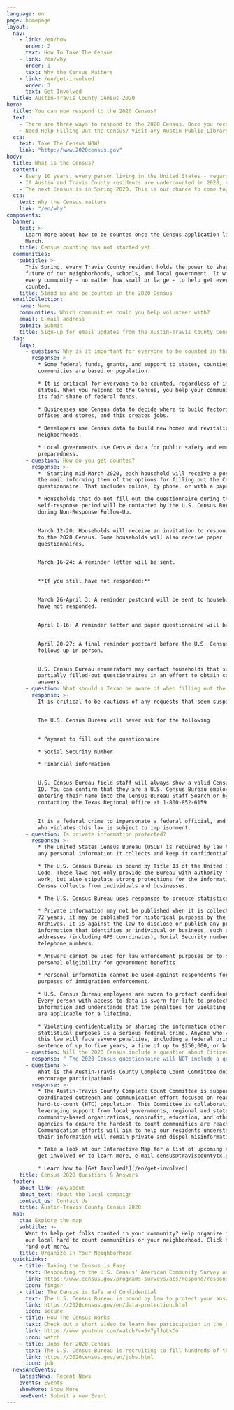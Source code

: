 ```yaml
---
language: en
page: homepage
layout:
  nav:
    - link: /en/how
      order: 2
      text: How To Take The Census
    - link: /en/why
      order: 1
      text: Why the Census Matters
    - link: /en/get-involved
      order: 3
      text: Get Involved
  title: Austin-Travis County Census 2020
hero:
  title: You can now respond to the 2020 Census!
  text:
    - There are three ways to respond to the 2020 Census. Once you receive your invitation, you can respond online, by phone, or by mail.
    - Need Help Filling Out the Census? Visit any Austin Public Library for details or call 2-1-1.
  cta:
    text: Take The Census NOW!
    link: "http://www.2020census.gov"
body:
  title: What is the Census?
  content:
    - Every 10 years, every person living in the United States - regardless of origin or status - is required to fill out the Census. This is a requirement of the United States Constitution in order to provide an accurate count of all people in the country. Federal funding for our local schools, transportation dollars for roads and buses, and healthcare services are all funded based on the Census. The political lines that are drawn for Congress, State House seats, and even school board members, are based on Census data.
    - If Austin and Travis County residents are undercounted in 2020, every Central Texan is negatively impacted.
    - The next Census is in Spring 2020. This is our chance to come together and make sure every resident is counted, so every federal dollar we deserve is accounted for.
  cta:
    text: Why the Census matters
    link: "/en/why"
components:
  banner:
    text: >-
      Learn more about how to be counted once the Census application launches in
      March.
    title: Census counting has not started yet.
  communities:
    subtitle: >-
      This Spring, every Travis County resident holds the power to shape the
      future of our neighborhoods, schools, and local government. It will take
      every community - no matter how small or large - to help get everyone
      counted.
    title: Stand up and be counted in the 2020 Census
  emailCollection:
    name: Name
    communities: Which communities could you help volunteer with?
    email: E-mail address
    submit: Submit
    title: Sign-up for email updates from the Austin-Travis County Census campaign.
  faq:
    faqs:
      - question: Why is it important for everyone to be counted in the Census?
        response: >-
          * Some federal funds, grants, and support to states, counties and
          communities are based on population.

          * It is critical for everyone to be counted, regardless of immigration
          status. When you respond to the Census, you help your community get
          its fair share of federal funds.

          * Businesses use Census data to decide where to build factories,
          offices and stores, and this creates jobs.

          * Developers use Census data to build new homes and revitalize
          neighborhoods.

          * Local governments use Census data for public safety and emergency
          preparedness.
      - question: How do you get counted?
        response: >-
          *  Starting mid-March 2020, each household will receive a postcard in
          the mail informing them of the options for filling out the Census
          questionnaire. That includes online, by phone, or with a paper form.

          * Households that do not fill out the questionnaire during the
          self-response period will be contacted by the U.S. Census Bureau
          during Non-Response Follow-Up. 


          March 12-20: Households will receive an invitation to respond online
          to the 2020 Census. Some households will also receive paper
          questionnaires.


          March 16-24: A reminder letter will be sent.


          **If you still have not responded:**


          March 26-April 3: A reminder postcard will be sent to households that
          have not responded.


          April 8-16: A reminder letter and paper questionnaire will be sent.


          April 20-27: A final reminder postcard before the U.S. Census Bureau
          follows up in person.


          U.S. Census Bureau enumerators may contact households that submit
          partially filled-out questionnaires in an effort to obtain complete
          answers.
      - question: What should a Texan be aware of when filling out the Census?
        response: >-
          It is critical to be cautious of any requests that seem suspicious.


          The U.S. Census Bureau will never ask for the following


          * Payment to fill out the questionnaire

          * Social Security number

          * Financial information


          U.S. Census Bureau field staff will always show a valid Census Bureau
          ID. You can confirm that they are a U.S. Census Bureau employee by
          entering their name into the Census Bureau Staff Search or by
          contacting the Texas Regional Office at 1-800-852-6159


          It is a federal crime to impersonate a federal official, and anyone
          who violates this law is subject to imprisonment.
      - question: Is private information protected?
        response: >-
          * The United States Census Bureau (USCB) is required by law to protect
          any personal information it collects and keep it confidential.

          * The U.S. Census Bureau is bound by Title 13 of the United States
          Code. These laws not only provide the Bureau with authority for its
          work, but also stipulate strong protections for the information the
          Census collects from individuals and businesses.

          * The U.S. Census Bureau uses responses to produce statistics.

          * Private information may not be published when it is collected. After
          72 years, it may be published for historical purposes by the National
          Archives. It is against the law to disclose or publish any private
          information that identifies an individual or business, such as names,
          addresses (including GPS coordinates), Social Security numbers, and
          telephone numbers.

          * Answers cannot be used for law enforcement purposes or to determine
          personal eligibility for government benefits.

          * Personal information cannot be used against respondents for the
          purposes of immigration enforcement.

          * U.S. Census Bureau employees are sworn to protect confidentiality.
          Every person with access to data is sworn for life to protect personal
          information and understands that the penalties for violating this law
          are applicable for a lifetime.

          * Violating confidentiality or sharing the information other than for
          statistical purposes is a serious federal crime. Anyone who violates
          this law will face severe penalties, including a federal prison
          sentence of up to five years, a fine of up to $250,000, or both.
      - question: Will the 2020 Census include a question about Citizenship?
        response: " The 2020 Census questionnaire will NOT include a question about an individual’s citizenship status. Everyone, regardless of their immigration status, has certain basic rights. For those who have concerns about opening your doors, there are other ways you can participate. You can participate from the comfort of your home online and over the phone, or at community run assistance center. Please complete your Census questionnaire. An incomplete questionnaire may increase your chances of nonresponse follow-up by the U.S. Census Bureau. Households will receive an invitation to respond online to the 2020 Census beginning March 12, 2020. Your participation is vital, and your information is protected. "
      - question: >-
          What is the Austin-Travis County Complete Count Committee doing to
          encourage participation?
        response: >-
          * The Austin-Travis County Complete Count Committee is supporting a
          coordinated outreach and communication effort focused on reaching the
          hard-to-count (HTC) population. This Committee is collaborating and
          leveraging support from local governments, regional and statewide
          community-based organizations, nonprofit, education, and other
          agencies to ensure the hardest to count communities are reached.
          Communication efforts will aim to help our residents understand that
          their information will remain private and dispel misinformation.

          * Take a look at our Interactive Map for a list of upcoming events to
          get involved or to learn more, e-mail census@traviscountytx.gov.

          * Learn how to [Get Involved!](/en/get-involved)
    title: Census 2020 Questions & Answers
  footer:
    about_link: /en/about
    about_text: About the local campaign
    contact_us: Contact Us
    title: Austin-Travis County Census 2020
  map:
    cta: Explore the map
    subtitle: >-
      Want to help get folks counted in your community? Help organize in one of
      our local hard to count communities or your neighborhood. Click here to
      find out more…
    title: Organize In Your Neighborhood
  quickLinks:
    - title: Taking the Census is Easy
      text: Responding to the U.S. Census’ American Community Survey online is easy. The survey offers you help screens and the ability to review your answers.
      link: https://www.census.gov/programs-surveys/acs/respond/respond-online.html
      icon: finger
    - title: The Census is Safe and Confidential
      text: The U.S. Census Bureau is bound by law to protect your answers and keep them strictly confidential. In fact, every employee takes an oath to protect your personal information for life.
      link: https://2020census.gov/en/data-protection.html
      icon: secure
    - title: How The Census Works
      text: Check out a short video to learn how participation in the U.S. Census and the gathering of accurate Census data affects our democracy and the well-being of families and communities.
      link: https://www.youtube.com/watch?v=5v7ylJoLkCo
      icon: watch
    - title: Jobs for 2020 Census
      text: The U.S. Census Bureau is recruiting to fill hundreds of thousands of temporary positions across the country to assist with the 2020 Census count.
      link: https://2020census.gov/en/jobs.html
      icon: job
  newsAndEvents:
    latestNews: Recent News
    events: Events
    showMore: Show More
    newEvent: Submit a new Event
---
```

